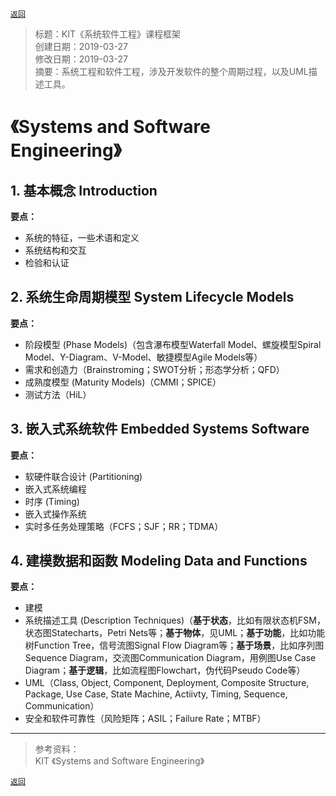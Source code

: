 [`返回`](README.md)

> 标题：KIT《系统软件工程》课程框架  
> 创建日期：2019-03-27  
> 修改日期：2019-03-27  
> 摘要：系统工程和软件工程，涉及开发软件的整个周期过程，以及UML描述工具。

# 《Systems and Software Engineering》  

## 1. 基本概念 Introduction  
**要点：**  
- 系统的特征，一些术语和定义  
- 系统结构和交互  
- 检验和认证  

## 2. 系统生命周期模型 System Lifecycle Models  
**要点：**  
- 阶段模型 (Phase Models)（包含瀑布模型Waterfall Model、螺旋模型Spiral Model、Y-Diagram、V-Model、敏捷模型Agile Models等）  
- 需求和创造力（Brainstroming；SWOT分析；形态学分析；QFD）  
- 成熟度模型 (Maturity Models)（CMMI；SPICE）  
- 测试方法（HiL）  

## 3. 嵌入式系统软件 Embedded Systems Software  
**要点：**  
- 软硬件联合设计 (Partitioning)  
- 嵌入式系统编程  
- 时序 (Timing)  
- 嵌入式操作系统  
- 实时多任务处理策略（FCFS；SJF；RR；TDMA）  

## 4. 建模数据和函数 Modeling Data and Functions  
**要点：**  
- 建模
- 系统描述工具 (Description Techniques)（**基于状态**，比如有限状态机FSM，状态图Statecharts，Petri Nets等；**基于物体**，见UML；**基于功能**，比如功能树Function Tree，信号流图Signal Flow Diagram等；**基于场景**，比如序列图Sequence Diagram，交流图Communication Diagram，用例图Use Case Diagram；**基于逻辑**，比如流程图Flowchart，伪代码Pseudo Code等）  
- UML（Class, Object, Component, Deployment, Composite Structure, Package, Use Case, State Machine, Actiivty, Timing, Sequence, Communication）  
- 安全和软件可靠性（风险矩阵；ASIL；Failure Rate；MTBF）  


----------
> 参考资料：  
> KIT 《Systems and Software Engineering》

[`返回`](README.md)  